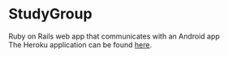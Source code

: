 StudyGroup
==========

Ruby on Rails web app that communicates with an Android app <br>
The Heroku application can be found <a href = "http://study-group-creator.herokuapp.com/">here</a>.

